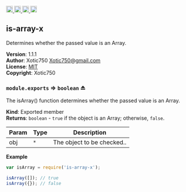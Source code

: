 <a href="https://travis-ci.org/Xotic750/is-array-x"
   title="Travis status">
<img
   src="https://travis-ci.org/Xotic750/is-array-x.svg?branch=master"
   alt="Travis status" height="18"/>
</a>
<a href="https://david-dm.org/Xotic750/is-array-x"
   title="Dependency status">
<img src="https://david-dm.org/Xotic750/is-array-x.svg"
   alt="Dependency status" height="18"/>
</a>
<a href="https://david-dm.org/Xotic750/is-array-x#info=devDependencies"
   title="devDependency status">
<img src="https://david-dm.org/Xotic750/is-array-x/dev-status.svg"
   alt="devDependency status" height="18"/>
</a>
<a href="https://badge.fury.io/js/is-array-x" title="npm version">
<img src="https://badge.fury.io/js/is-array-x.svg"
   alt="npm version" height="18"/>
</a>
<a name="module_is-array-x"></a>

## is-array-x
Determines whether the passed value is an Array.

**Version**: 1.1.1  
**Author**: Xotic750 <Xotic750@gmail.com>  
**License**: [MIT](&lt;https://opensource.org/licenses/MIT&gt;)  
**Copyright**: Xotic750  
<a name="exp_module_is-array-x--module.exports"></a>

### `module.exports` ⇒ <code>boolean</code> ⏏
The isArray() function determines whether the passed value is an Array.

**Kind**: Exported member  
**Returns**: <code>boolean</code> - `true` if the object is an Array; otherwise, `false`.  

| Param | Type | Description |
| --- | --- | --- |
| obj | <code>\*</code> | The object to be checked.. |

**Example**  
```js
var isArray = require('is-array-x');

isArray([]); // true
isArray({}); // false
```
